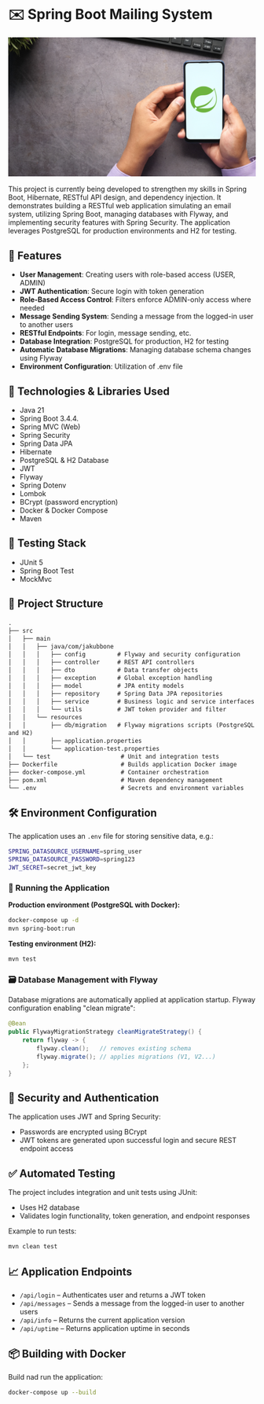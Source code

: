 # ✉️ Spring Boot Mailing System

![](src/main/resources/image/logo.png)

This project is currently being developed to strengthen my skills in Spring Boot, Hibernate, RESTful API design, and dependency injection. 
It demonstrates building a RESTful web application simulating an email system, utilizing Spring Boot, managing databases with Flyway, 
and implementing security features with Spring Security. The application leverages PostgreSQL for production environments and H2 for testing.


## 📖 Features

- **User Management**: Creating users with role-based access (USER, ADMIN)
- **JWT Authentication**: Secure login with token generation
- **Role-Based Access Control**: Filters enforce ADMIN-only access where needed
- **Message Sending System**: Sending a message from the logged-in user to another users
- **RESTful Endpoints**: For login, message sending, etc.
- **Database Integration**: PostgreSQL for production, H2 for testing
- **Automatic Database Migrations**: Managing database schema changes using Flyway
- **Environment Configuration**: Utilization of .env file

## 🚀 Technologies & Libraries Used

- Java 21
- Spring Boot 3.4.4.
- Spring MVC (Web)
- Spring Security
- Spring Data JPA
- Hibernate
- PostgreSQL & H2 Database
- JWT
- Flyway
- Spring Dotenv
- Lombok
- BCrypt (password encryption)
- Docker & Docker Compose
- Maven

## 🧪 Testing Stack
- JUnit 5
- Spring Boot Test 
- MockMvc 


## 📂 Project Structure

```
.
├── src
│   ├── main
│   │   ├── java/com/jakubbone
│   │   │   ├── config         # Flyway and security configuration
│   │   │   ├── controller     # REST API controllers
│   │   │   ├── dto            # Data transfer objects
│   │   │   ├── exception      # Global exception handling
│   │   │   ├── model          # JPA entity models
│   │   │   ├── repository     # Spring Data JPA repositories
│   │   │   ├── service        # Business logic and service interfaces
│   │   │   └── utils          # JWT token provider and filter
│   │   └── resources          
│   │       ├── db/migration   # Flyway migrations scripts (PostgreSQL and H2)
│   │       ├── application.properties
│   │       └── application-test.properties
│   └── test                    # Unit and integration tests
├── Dockerfile                  # Builds application Docker image
├── docker-compose.yml          # Container orchestration
├── pom.xml                     # Maven dependency management
└── .env                        # Secrets and environment variables
```

## 🛠️ Environment Configuration

The application uses an `.env` file for storing sensitive data, e.g.:

```bash
SPRING_DATASOURCE_USERNAME=spring_user
SPRING_DATASOURCE_PASSWORD=spring123
JWT_SECRET=secret_jwt_key
```

### 🐳 Running the Application

**Production environment (PostgreSQL with Docker):**

```bash
docker-compose up -d
mvn spring-boot:run
```

**Testing environment (H2):**

```bash
mvn test
```

### 🗃️ Database Management with Flyway

Database migrations are automatically applied at application startup. Flyway configuration enabling "clean migrate":

```java
@Bean
public FlywayMigrationStrategy cleanMigrateStrategy() {
    return flyway -> {
        flyway.clean();   // removes existing schema
        flyway.migrate(); // applies migrations (V1, V2...)
    };
}
```


## 🔑 Security and Authentication

The application uses JWT and Spring Security:

- Passwords are encrypted using BCrypt
- JWT tokens are generated upon successful login and secure REST endpoint access


## ✅ Automated Testing

The project includes integration and unit tests using JUnit:

- Uses H2 database
- Validates login functionality, token generation, and endpoint responses

Example to run tests:

```bash
mvn clean test
```

## 📈 Application Endpoints

- `/api/login` – Authenticates user and returns a JWT token
- `/api/messages` – Sends a message from the logged-in user to another users
- `/api/info` – Returns the current application version
- `/api/uptime` – Returns application uptime in seconds


## 📦 Building with Docker

Build nad run the application:

```bash
docker-compose up --build
```